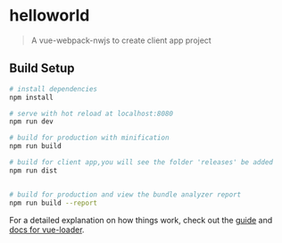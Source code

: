 # helloworld

> A vue-webpack-nwjs to create client app project

## Build Setup

``` bash
# install dependencies
npm install

# serve with hot reload at localhost:8080
npm run dev

# build for production with minification
npm run build

# build for client app,you will see the folder 'releases' be added
npm run dist


# build for production and view the bundle analyzer report
npm run build --report
```

For a detailed explanation on how things work, check out the [guide](http://vuejs-templates.github.io/webpack/) and [docs for vue-loader](http://vuejs.github.io/vue-loader).
